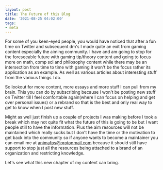 ```yaml
---
layout: post
title: The Future of this Blog
date: '2021-08-25 04:02:00'
tags:
- meta
---
```


For some of you keen-eyed people, you would have noticed that after a fun time on Twitter and subsequent dm's I made quite an exit from gaming content especially the aiming community. I have and am going to stop for the foreseeable future with gaming tip/theory content and going to focus more on math, comp sci and philosophy content while there may be an intersection from time to time with gaming it won't be the focus rather its application as an example. As well as various articles about interesting stuff from the various things I do.

So lookout for more content, more essays and more stuff I can pull from my brain. This you can do by subscribing because I won't be posting new stuff on Twitter till I feel comfortable again(where I can focus on helping and get over personal issues) or a rebrand so that is the best and only real way to get to know when I post new stuff.

Might as well just finish up a couple of projects I was making before I took a break which may not quite fit what the future of this is going to be but I want people still to have the information. Plus the aim resources will not be maintained which really sucks but I don't have the time or the motivation to get back into the community so if anyone wants to become a maintainer you can email me at [animafps@protonmail.com](mailto:animafps@protonmail.com) because it should still have support to stop just all the resources being attached to a brand of an organization and restricting knowledge.

Let's see what this new chapter of my content can bring.

